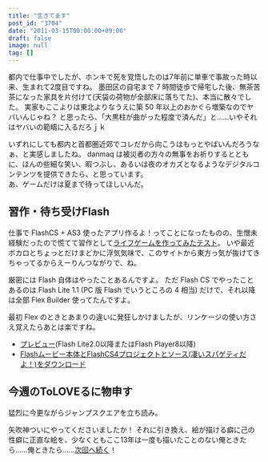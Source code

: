 ```yaml
---
title: "生きてます"
post_id: "3704"
date: "2011-03-15T00:00:00+09:00"
draft: false
image: null
tag: []
---
```


都内で仕事中でしたが、ホンキで死を覚悟したのは7年前に単車で事故った時以来、生まれて2度目ですね。
墨田区の自宅まで 7 時間徒歩で帰宅した後、無茶苦茶になった家具を片付けて(天袋の荷物が全部床に落ちてた)、本当に散々でした。
実家もここよりは東北よりなうえに築 50 年以上のおかぐら増築なのでヤバいんじゃね？
と思ったら、「大黒柱が曲がった程度で済んだ」と……いやそれはヤバいの範疇に入るだろｊｋ

いずれにしても都内と首都圏近郊でコレだから向こうはもっとやばいんだろうなぁ、と実感しましたね。
danmaq は被災者の方々の無事をお祈りするとともに、ほんの些細な笑い、暇つぶし、あるいは夜のオカズとなるようなデジタルコンテンツを提供できたら、と思っています。  
あ、ゲームだけは夏まで待ってほしいんだ。

## 習作・待ち受けFlash

仕事で FlashCS + AS3 使ったアプリ作るよ！ってことになったものの、生憎未経験だったので慌てて習作として[ライフゲームを作ってみたテスト](/lifegame.html)。
いや最近ボカロとちょっとだけまどかに浮気気味で、このサイトから東方っ気が抜けてきちゃってるからえーりんつながりで、ね。

厳密には Flash 自体はやったことあるんですよ。
ただ Flash CS でやったことあるのは Flash Lite 1.1 (PC 版 Flash でいうところの 4 相当) だけで、それ以降は全部 Flex Builder 使ってたんですよ。

最初 Flex のときとあまりの違いに発狂しかけましたが、リンケージの使い方さえ覚えたらあとは楽ですね。

* [プレビュー](/lifegame.html)(Flash Lite2.0以降またはFlash Player8以降)
* [Flashムービー本体とFlashCS4プロジェクトとソース(凄いスパゲティだよ！)をダウンロード](/filez/app/lifegame.zip)

## 今週のToLOVEるに物申す

猛烈に今更ながらジャンプスクエアを立ち読み。  

矢吹神ついにやってくださいましたか！
それに引き換え、絵が描ける癖に己の性癖に正直な絵を、少なくともここ13年は一度も描いたことのない俺ときたら……俺ときたら……[次回へ続く](../04/01-be-honest-to-oneself.md)！
